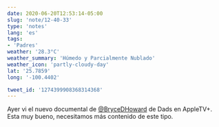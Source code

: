 ```yaml
---
date: 2020-06-20T12:53:14-05:00
slug: 'note/12-40-33'
type: 'notes'
lang: 'es'
tags:
- 'Padres'
weather: '28.3°C'
weather_summary: 'Húmedo y Parcialmente Nublado'
weather_icon: 'partly-cloudy-day'
lat: '25.7859'
long: '-100.4402'

tweet_id: '1274399908368314368'
---
```

Ayer vi el nuevo documental de [@BryceDHoward](https://twitter.com/@BryceDHoward) de Dads en AppleTV+. Esta muy bueno, necesitamos más contenido de este tipo.  